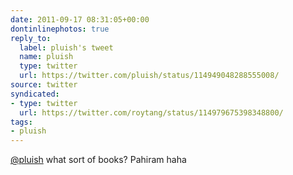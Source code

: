 ```yaml
---
date: 2011-09-17 08:31:05+00:00
dontinlinephotos: true
reply_to:
  label: pluish's tweet
  name: pluish
  type: twitter
  url: https://twitter.com/pluish/status/114949048288555008/
source: twitter
syndicated:
- type: twitter
  url: https://twitter.com/roytang/status/114979675398348800/
tags:
- pluish
---
```


[@pluish](https://twitter.com/pluish/) what sort of books? Pahiram haha